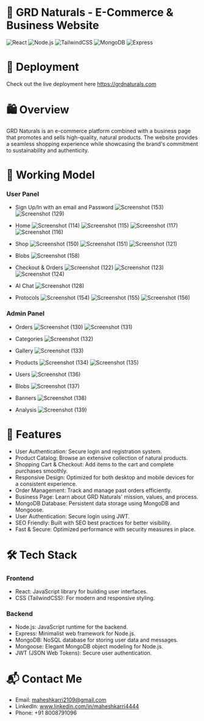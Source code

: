 # 🌿 GRD Naturals - E-Commerce & Business Website
![React](https://img.shields.io/badge/React-20232A?style=for-the-badge&logo=react&logoColor=61DAFB)
![Node.js](https://img.shields.io/badge/Node.js-339933?style=for-the-badge&logo=nodedotjs&logoColor=white)
![TailwindCSS](https://img.shields.io/badge/TailwindCSS-06B6D4?style=for-the-badge&logo=tailwindcss&logoColor=white)
![MongoDB](https://img.shields.io/badge/MongoDB-47A248?style=for-the-badge&logo=mongodb&logoColor=white)
![Express](https://img.shields.io/badge/Express.js-404D59?style=for-the-badge&logo=express&logoColor=white)


# 🚀 Deployment
Check out the live deployment here  https://grdnaturals.com


# 🛍️ Overview
GRD Naturals is an e-commerce platform combined with a business page that promotes and sells high-quality, natural products. The website provides a seamless shopping experience while showcasing the brand's commitment to sustainability and authenticity.

# 🌟 Working Model 
### User Panel

- Sign Up/In with an email and Password
![Screenshot (153)](https://github.com/user-attachments/assets/8f1a5aef-aa8b-45e6-8c9d-fe0efb74a263)
![Screenshot (129)](https://github.com/user-attachments/assets/f6a8365c-4bde-47d7-8ac1-3824a2f46ab6)


- Home
![Screenshot (114)](https://github.com/user-attachments/assets/5e2ebc78-c9b9-40cd-86e5-fd087ed2b886)
![Screenshot (115)](https://github.com/user-attachments/assets/eec3052a-fe67-4a6b-a6b8-b53dbbdf7a42)
![Screenshot (117)](https://github.com/user-attachments/assets/95491e29-fef5-4630-84d3-951dde9438e8)
![Screenshot (116)](https://github.com/user-attachments/assets/c7eac170-5b20-4935-8fd9-343dba94ff90)

- Shop
![Screenshot (150)](https://github.com/user-attachments/assets/4fa51180-2413-45f7-b6ce-31fb3a8e5051)
![Screenshot (151)](https://github.com/user-attachments/assets/bc12a441-9d42-4241-a473-d4f7415f9b8e)
![Screenshot (121)](https://github.com/user-attachments/assets/323df23f-8ad9-45da-b7f1-ced1ad3812aa)


- Blobs
![Screenshot (158)](https://github.com/user-attachments/assets/b1b37dc7-e031-4f34-8db4-ecf490b749ce)

- Checkout & Orders
![Screenshot (122)](https://github.com/user-attachments/assets/a029413a-5860-4aec-8b7c-abd3a987d17a)
![Screenshot (123)](https://github.com/user-attachments/assets/61c0dab9-ea4f-48a9-b0b2-8b50e6619fff)
![Screenshot (124)](https://github.com/user-attachments/assets/37df1eeb-9fae-4688-85c9-d6a48075fcca)

- AI Chat
![Screenshot (128)](https://github.com/user-attachments/assets/3fd021a8-2e84-4fe3-a497-688971ded438)

- Protocols
![Screenshot (154)](https://github.com/user-attachments/assets/2a795852-aefa-4f81-8d70-480e080c54ee)
![Screenshot (155)](https://github.com/user-attachments/assets/5f5d8c80-f52f-41c7-afd7-d2e65b7f4d9f)
![Screenshot (156)](https://github.com/user-attachments/assets/c2d60ddb-9aa3-4437-8c92-428834d41f7d)


### Admin Panel
- Orders
![Screenshot (130)](https://github.com/user-attachments/assets/a1e50858-88f5-4637-bf17-7a0f314feca9)
![Screenshot (131)](https://github.com/user-attachments/assets/3bd67f5c-ca16-4d4b-8299-49e93e5e92da)

- Categories
![Screenshot (132)](https://github.com/user-attachments/assets/934e85e9-939d-4a6a-a8e5-8b3025a31d39)

- Gallery
![Screenshot (133)](https://github.com/user-attachments/assets/240c4d00-edd6-47be-bc75-0423a7651554)

- Products
![Screenshot (134)](https://github.com/user-attachments/assets/6fc10a8a-8e22-480d-b344-9da119b788e7)
![Screenshot (135)](https://github.com/user-attachments/assets/4c53b2f0-149f-4fd9-97ac-8deea6170a3c)

- Users
![Screenshot (136)](https://github.com/user-attachments/assets/20af6bee-c050-47fc-b0a9-dfd167a35ebe)


- Blobs
![Screenshot (137)](https://github.com/user-attachments/assets/fbd2e37b-a421-44f8-afee-051baeea18ba)

- Banners
![Screenshot (138)](https://github.com/user-attachments/assets/f194aab5-3f8d-4bb5-9c8c-dc8ae99ca5e3)

- Analysis
![Screenshot (139)](https://github.com/user-attachments/assets/b9b58295-d41d-493a-b1dd-f8e8d46e067d)


# 📌 Features
- User Authentication: Secure login and registration system.
- Product Catalog: Browse an extensive collection of natural products.
- Shopping Cart & Checkout: Add items to the cart and complete purchases smoothly.
- Responsive Design: Optimized for both desktop and mobile devices for a consistent experience.
- Order Management: Track and manage past orders efficiently.
- Business Page: Learn about GRD Naturals' mission, values, and process.
- MongoDB Database: Persistent data storage using MongoDB and Mongoose.
- User Authentication: Secure login using JWT.
- SEO Friendly: Built with SEO best practices for better visibility.
- Fast & Secure: Optimized performance with security measures in place.

# 🛠️ Tech Stack

### Frontend
- React: JavaScript library for building user interfaces.
- CSS (TailwindCSS): For modern and responsive styling.

### Backend

- Node.js: JavaScript runtime for the backend.
- Express: Minimalist web framework for Node.js.
- MongoDB: NoSQL database for storing user data and messages.
- Mongoose: Elegant MongoDB object modeling for Node.js.
- JWT (JSON Web Tokens): Secure user authentication.


# 📬 Contact Me
- Email: maheshkarri2109@gmail.com
- LinkedIn: www.linkedin.com/in/maheshkarri4444
- Phone: +91 8008791096




